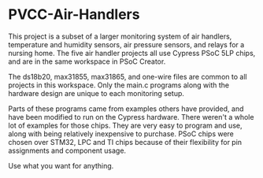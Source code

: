 # PVCC-Air-Handlers

This project is a subset of a larger monitoring system of air handlers, temperature and humidity sensors, air pressure sensors, and relays for a nursing home.  The five air handler projects all use Cypress PSoC 5LP chips, and are in the same workspace in PSoC Creator.  

The ds18b20, max31855, max31865, and one-wire files are common to all projects in this workspace.  Only the main.c programs along with the hardware design are unique to each monitoring setup.

Parts of these programs came from examples others have provided, and have been modified to run on the Cypress hardware.  There weren't a whole lot of examples for those chips.  They are very easy to program and use, along with being relatively inexpensive to purchase.  PSoC chips were chosen over STM32, LPC and TI chips because of their flexibility for pin assignments and component usage.

Use what you want for anything.  
